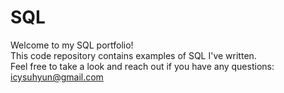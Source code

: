 # SQL
Welcome to my SQL portfolio! <br>
This code repository contains examples of SQL I've written. <br>
Feel free to take a look and reach out if you have any questions: icysuhyun@gmail.com
